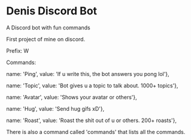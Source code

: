 # Denis Discord Bot
A Discord bot with fun commands

First project of mine on discord.

Prefix: W

Commands:

name: 'Ping',
    value: 'If u write this, the bot answers you pong lol'},
    
name: 'Topic',
    value: 'Bot gives u a topic to talk about. 1000+ topics'},
    
name: 'Avatar',
    value: 'Shows your avatar or others'},
    
name: 'Hug',
    value: 'Send hug gifs xD'},
    
name: 'Roast',
    value: 'Roast the shit out of u or others. 200+ roasts'},
    

There is also a command called 'commands' that lists all the commands.


